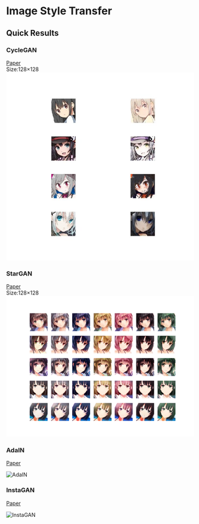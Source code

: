 # Image Style Transfer

## Quick Results
### CycleGAN
[Paper](https://arxiv.org/pdf/1703.10593.pdf "here")  
Size:128×128  
![CycleGAN](./CycleGAN/result.jpg)

### StarGAN
[Paper](https://arxiv.org/abs/1711.09020 "here")  
Size:128×128  
![StarGAN](./StarGAN/result_2.png)

### AdaIN
[Paper](https://arxiv.org/pdf/1703.06868.pdf)

![AdaIN](https://github.com/SerialLain3170/Style-Transfer/blob/master/AdaIN/images/anime.png)

### InstaGAN
[Paper](https://arxiv.org/pdf/1812.10889.pdf)

![InstaGAN](https://github.com/SerialLain3170/ImageStyleTransfer/blob/master/HairStyleTransfer/result.png)
